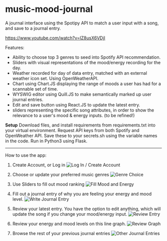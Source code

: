 
# music-mood-journal
A journal interface using the Spotipy API to match a user input with a song, and save to a journal entry.

https://www.youtube.com/watch?v=IZ8usX6VDjI

Features: 
- Ability to choose top 3 genres to seed into Spotify API recommendation.
- Sliders with visual representations of the mood/energy recording for the day.
- Weather recorded for day of data entry, matched with an external weather icon set. Using OpenWeatherAPI.
- Chart using Chart.JS displaying the range of moods a user has had for a scannable set of time.
- WYSWIG editor using Quill.JS to make semantically marked up user journal entries.
- Edit and save button using React.JS to update the latest entry.
- sliders representing the specific song attributes, in order to show the relevance to a user's mood & energy inputs. (to be refined!)

**Setup**
Download files, and install requirements from requirements.txt into your virtual environment.
Request API keys from both Spotify and OpenWeather API. Save these to your secrets.sh using the variable names in the code.
Run in Python3 using Flask.

________________________________________________________

How to use the app:
1. Create Account, or Log in
![Log In / Create Account](https://user-images.githubusercontent.com/43709904/124631284-3d792980-de51-11eb-8300-e513c4e28886.png)

2. Choose or update your preferred music genres
![Genre Choice](https://user-images.githubusercontent.com/43709904/124632556-74037400-de52-11eb-9e78-e4efd600ad1c.png)

3. Use Sliders to fill out mood ranking
![Fill Mood and Energy](https://user-images.githubusercontent.com/43709904/124631427-60a3d900-de51-11eb-8eab-4d9083235832.png)

4. Fill out a journal entry of why you are feeling your energy and mood level.
![Write Journal Entry](https://user-images.githubusercontent.com/43709904/124631563-84671f00-de51-11eb-8a6a-4073a5afdc81.png)

5. Review your latest entry. You have the option to edit anything, which will update the song if you change your mood/energy input.
![Review Entry](https://user-images.githubusercontent.com/43709904/124631767-b2e4fa00-de51-11eb-8b6c-a0f4b4cfa217.png)

6. Review your energy and mood levels on this line graph. 
![Review Graph](https://user-images.githubusercontent.com/43709904/124631985-e9227980-de51-11eb-9e2a-70d92fc720a6.png)

7. Browse the rest of your previous journal entries
![Other Journal Entries](https://user-images.githubusercontent.com/43709904/124632264-30106f00-de52-11eb-9f01-7d721133b1bb.png)




